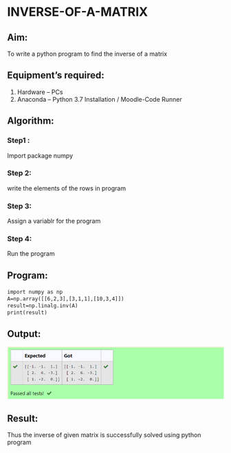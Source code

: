 # INVERSE-OF-A-MATRIX
## Aim:
To write a python program to find the inverse of a matrix
## Equipment’s required:
1. 	Hardware – PCs
2. 	Anaconda – Python 3.7 Installation / Moodle-Code Runner
## Algorithm:
### Step1 : 
Import package numpy
### Step 2: 
write the elements of the rows in program

### Step 3: 
Assign a variablr for the program
### Step 4: 
Run the program

## Program:
```
import numpy as np
A=np.array([[6,2,3],[3,1,1],[10,3,4]])
result=np.linalg.inv(A)
print(result)
```
## Output:
![image](./Screenshot%202023-01-29%20131243.png)
## Result:
Thus the inverse of given matrix is successfully solved using python program

